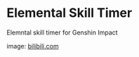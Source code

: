 # Elemental Skill Timer
Elemntal skill timer for Genshin Impact

image: [bilibili.com](https://www.bilibili.com/read/cv8181358/)
